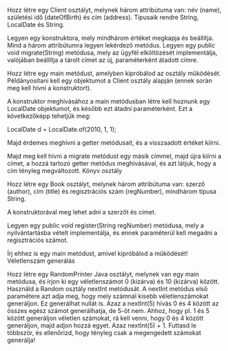 Hozz létre egy Client osztályt, melynek három attribútuma van: név (name), születési idő (dateOfBirth) és cím (address). Típusaik rendre String, LocalDate és String.

Legyen egy konstruktora, mely mindhárom értéket megkapja és beállítja. Mind a három attribútumra legyen lekérdező metódus. Legyen egy public void migrate(String) metódusa, mely az ügyfél elköltözését implementálja, valójában beállítja a tárolt címet az új, paraméterként átadott címre.

Hozz létre egy main metódust, amelyben kipróbálod az osztály működését. Példányosítani kell egy objektumot a Client osztály alapján (ennek során meg kell hívni a konstruktort).

A konstruktor meghívásához a main metódusban létre kell hoznunk egy LocalDate objektumot, és később ezt átadni paraméterként. Ezt a következőképp tehetjük meg:

LocalDate d = LocalDate.of(2010, 1, 1);

Majd érdemes meghívni a getter metódusait, és a visszaadott értéket kiírni.

Majd meg kell hívni a migrate metódust egy másik címmel, majd újra kiírni a címet, a hozzá tartozó getter metódus meghívásával, és azt látjuk, hogy a cím tényleg megváltozott.
Könyv osztály

Hozz létre egy Book osztályt, melynek három attribútuma van: szerző (author), cím (title) és regisztrációs szám (regNumber), mindhárom típusa String.

A konstruktorával meg lehet adni a szerzőt és címet.

Legyen egy public void register(String regNumber) metódusa, mely a nyilvántartásba vételt implementálja, és ennek paraméterül kell megadni a regisztrációs számot.

Írj ehhez is egy main metódust, amivel kipróbálod a működését!
Véletlenszám generálás

Hozz létre egy RandomPrinter Java osztályt, melynek van egy main metódusa, és írjon ki egy véletlenszámot 0 (kizárva) és 10 (kizárva) között. Használd a Random osztály nextInt metódusát. A nextInt metódus első paramétere azt adja meg, hogy mely számnál kisebb véletlenszámokat generáljon. Ez generálhat nullát is. Azaz a nextInt(5) hívás 0 és 4 között az összes egész számot generálhatja, de 5-öt nem. Ahhoz, hogy pl. 1 és 5 között generáljon véletlen számokat, rá kell venni, hogy 0 és 4 között generáljon, majd adjon hozzá egyet. Azaz nextInt(5) + 1. Futtasd le többször, és ellenőrizd, hogy tényleg csak a megengedett számokat generálja!